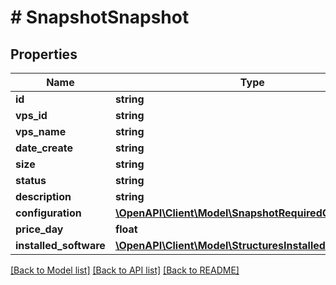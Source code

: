 # # SnapshotSnapshot

## Properties

Name | Type | Description | Notes
------------ | ------------- | ------------- | -------------
**id** | **string** |  | [optional]
**vps_id** | **string** |  | [optional]
**vps_name** | **string** |  | [optional]
**date_create** | **string** |  | [optional]
**size** | **string** |  | [optional]
**status** | **string** |  | [optional]
**description** | **string** |  | [optional]
**configuration** | [**\OpenAPI\Client\Model\SnapshotRequiredConfiguration**](SnapshotRequiredConfiguration.md) |  | [optional]
**price_day** | **float** |  | [optional]
**installed_software** | [**\OpenAPI\Client\Model\StructuresInstalledSoftwareInfo**](StructuresInstalledSoftwareInfo.md) |  | [optional]

[[Back to Model list]](../../README.md#models) [[Back to API list]](../../README.md#endpoints) [[Back to README]](../../README.md)
